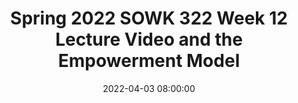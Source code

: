 ---
layout: single_presentation
name: spring-2022-sowk-322-week-12-lecture-video-and-the-empowerment-model.md
title: "Spring 2022 SOWK 322 Week 12 Lecture Video and the Empowerment Model"
date:  2022-04-03 08:00:00
presentation_id: 4d51y3
permalink: /presentations/4d51y3/
redirect_from:
  - /presentations/4d51y3/spring-2022-sowk-322-week-12-lecture-video-and-the-empowerment-model
slides: 
  - slide_name: deck-8135-large-0.jpeg
    slide_text: >
      <p>Empowerment Model Week 12 Lecture Video
      Jacob Campbell, LICSW at Heritage University</p>
      
  - slide_name: deck-8135-large-1.jpeg
    slide_text: >
      <p>Agenda for the Week Tasks for Week 12
      Read/Watch Read Rothman’s (2018) chapter 13, “Practice Models - Working with Individuals.” Watch my lecture video Spring 2022 SOWK 322 Week 12 Lecture Video and the Empowerment Model
      A–01: Asynchronous Participation and Engagement 3 Replies Across any of the Forums Questions Regarding A–04 Social Media Assignment Case Management Model Empowerment Model Crisis Intervention Advocacy Model</p>
      
  - slide_name: deck-8135-large-2.jpeg
    slide_text: >
      <p>By focusing on the client’s strengths, the worker can help the client to motivate and to see himself or herself as actor, rather than acted upon. Empowerment practice involves the worker in helping the client to act, rather than in acting on his or her behalf. (Rothman, 2018, p. 269)</p>
      
  - slide_name: deck-8135-large-3.jpeg
    slide_text: >
      <p>Empowerment Model A Process
      Self-ef icacy
      2
      Critical Consciousness
      3
      Social Change
      f
      1</p>
      
  - slide_name: deck-8135-large-4.jpeg
    slide_text: >
      <p>Self-ef icacy Step 1
      The irst step in empowerment theory is the empowering of the client. This means helping them to gain self-ef icacy. This can be done by the following:
      ‣ Skill building ‣ Gaining self-awareness
      f
      f
      f
      ‣ Learning to navigate systems</p>
      
  - slide_name: deck-8135-large-5.jpeg
    slide_text: >
      <p>Critical Consciousness Step 2
      The second step in empowerment theory is connecting the client to the “bigger picture.” This means helping them to gain a critical consciousness about oppression and obstacles. Some examples of this are as follows:
      ‣ Identifying barriers ‣ De ining power ‣ Connecting the client to a group
      f
      ‣ Letting them know they aren’t alone</p>
      
  - slide_name: deck-8135-large-6.jpeg
    slide_text: >
      <p>Social Change Step 3
      The third step in empowerment theory is creating larger social change. The following are some possible ideas:
      ‣ Creating policy and or legal changes ‣ Having the client act as a mentor ‣ Connecting to another activity that allows them to make social change</p>
      
presentation_description: >
  <p>Week 12 looks at specific micro-level intervention strategies for working with clients. The learning objectives for this week are as follows:</p>
  <ul>
  <li>Identify at least four models for intervention on a micro level</li>
  <li>Identify strategies to adapt those models to people with disabilities</li>
  </ul>
  <p>This lecture video is about the empowerment model.</p>
  
downloadable_slides: deck-8135.pdf
slides_count: 7
header:
  teaser: deck-8135-thumb-0.jpeg
presentation_video: >
  <iframe src="https://heritage.hosted.panopto.com/Panopto/Pages/Embed.aspx?id=f72d1784-bf98-422b-8168-ae6d0052e797&autoplay=false&offerviewer=true&showtitle=true&showbrand=true&captions=false&interactivity=all" height="405" width="720" style="border: 1px solid #464646;" allowfullscreen allow="autoplay"></iframe>
location: "Heritage University"
tags:
  - Heritage University
  - BASW Program
  - SOWK 322
---
